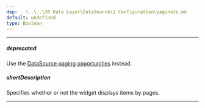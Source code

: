 ```yaml
---
dep: ..\..\..\30 Data Layer\DataSource\1 Configuration\paginate.md
default: undefined
type: Boolean
---
```

---
##### deprecated
Use the [DataSource paging opportunities](/concepts/30%20Data%20Layer/5%20Data%20Layer/2%20Reading%20Data/0%20Paging.md '/Documentation/Guide/Data_Layer/Data_Layer/#Reading_Data/Paging') instead.

##### shortDescription
Specifies whether or not the widget displays items by pages.

---
